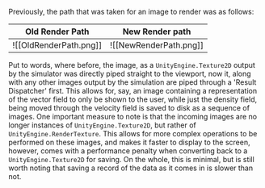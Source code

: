 Previously, the path that was taken for an image to render was as follows:

| Old Render Path        | New Render path                                     |
| ---------------------- | ------------------------------------ |
| ![[OldRenderPath.png]] | ![[NewRenderPath.png]] |

Put to words, where before, the image, as a `UnityEngine.Texture2D` output by the simulator was directly piped straight to the viewport, now it, along with any other images output by the simulation are piped through a 'Result Dispatcher' first.
This allows for, say, an image containing a representation of the vector field to only be shown to the user, while just the density field, being moved through the velocity field is saved to disk as a sequence of images.
One important measure to note is that the incoming images are no longer instances of `UnityEngine.Texture2D`, but rather of `UnityEngine.RenderTexture`. This allows for more complex operations to be performed on these images, and makes it faster to display to the screen, however, comes with a performance penalty when converting back to a `UnityEngine.Texture2D` for saving. On the whole, this is minimal, but is still worth noting that saving a record of the data as it comes in is slower than not.